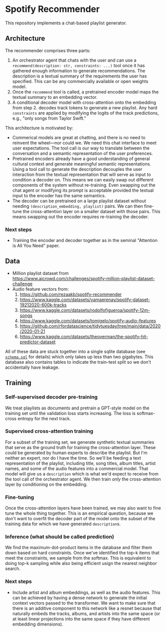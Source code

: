 # Spotify Recommender

This repository implements a chat-based playlist generator.

## Architecture

The recommender comprises three parts:

1. An orchestrator agent that chats with the user and can use a `recommend(description: str, constraints: ...)` tool once it has gathered enough information to generate recommendations. The description is a textual summary of the requirements the user has specified. This can be any commercially available or open weights model.
2. Once the `recommend` tool is called, a pretrained encoder model maps the textual summary to an embedding vector.
3. A conditional decoder model with cross-attention onto the embedding from step 2. decodes track tokens to generate a new playlist. Any hard `constraints` are applied by modifying the logits of the track predictions, e.g., "only songs from Taylor Swift."

This architecture is motivated by:

* Commerical models are great at chatting, and there is no need to reinvent the wheel—nor could we. We need this chat interface to meet user expectations. The tool call is our way to translate between the conversation and a semantic representation of the user preferences.
* Pretrained encoders already have a good understanding of general cultural context and generate meaningful semantic representations. Using a tool call to generate the description decouples the user interaction from the textual representation that will serve as input to condition a decoder on. This means we can easily swap out different components of the system without re-training. Even swapping out the chat agent or modifying its prompt is acceptable provided the textual input to the encoder has the same semantics.
* The decoder can be pretrained on a large playlist dataset without needing `(description_embedding, playlist)` pairs. We can then fine-tune the cross-attention layer on a smaller dataset with those pairs. This means swapping out the encoder requires re-training the decoder.

### Next steps

* Training the encoder and decoder together as in the seminal "Attention is All You Need" paper.

## Data

- Million playlist dataset from https://www.aicrowd.com/challenges/spotify-million-playlist-dataset-challenge
- Audio feature vectors from:
    1. https://github.com/rezaakb/spotify-recommender
    2. https://www.kaggle.com/datasets/yamaerenay/spotify-dataset-19212020-600k-tracks
    3. https://www.kaggle.com/datasets/rodolfofigueroa/spotify-12m-songs
    4. https://www.kaggle.com/datasets/tomigelo/spotify-audio-features
    5. https://github.com/rfordatascience/tidytuesday/tree/main/data/2020/2020-01-21
    6. https://www.kaggle.com/datasets/theoverman/the-spotify-hit-predictor-dataset

All of these data are stuck together into a single sqlite database (see [`schema.sql`](./src/spotify_recommender/schema.sql) for details) which only takes up less than two gigabytes. This database also contains tables to indicate the train-test split so we don't accidentally have leakage.

## Training

### Self-supervised decoder pre-training

We treat playlists as documents and pretrain a GPT-style model on the training set until the validation loss starts increasing. The loss is softmax-cross entropy for the next track.

### Supervised cross-attention training

For a subset of the training set, we generate synthetic textual summaries that serve as the ground truth for training the cross-attention layer. These could be generated by human experts to describe the playlist. But I'm neither an expert, nor do I have the time. So we'll be feeding a text representation of the playlist, including title, song titles, album titles, artist names, and some of the audio features into a commercial model. That model will give us a `description` which is what we'd expect to receive from the tool call of the orchestrator agent. We then train *only* the cross-attention layer by conditioning on the embedding.

### Fine-tuning

Once the cross-attention layers have been trained, we may also want to fine tune the whole thing together. This is an empirical question, because we don't want to overfit the decoder part of the model onto the subset of the training data for which we have generated `description`s.

### Inference (what should be called prediction)

We find the maximum-dot-product items in the database and filter them down based on hard constraints. Once we've identified the top-k items that meet the constraints, we sample from the softmax. This is equivalent to doing top-k sampling while also being efficient usign the nearest neighbor search.

### Next steps

* Include artist and album embeddings, as well as the audio features. This can be achieved by having a dense network to generate the initial context vectors passed to the transformer. We want to make sure that there is an additive component to this network like a resnet because that naturally embeds the tracks, albums, and artists into the same space (or at least linear projections into the same space if they have different embedding dimensions).
